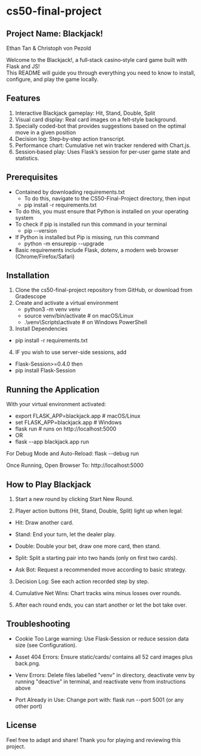 # cs50-final-project
## Project Name: Blackjack!
Ethan Tan & Christoph von Pezold

Welcome to the Blackjack!, a full‑stack casino‑style card game built with Flask and JS!  
This README will guide you through everything you need to know to install, configure, and play the game locally. 

## Features
1. Interactive Blackjack gameplay: Hit, Stand, Double, Split
2. Visual card display: Real card images on a felt‑style background.
3. Specially coded-bot that provides suggestions based on the optimal move in a given position
4. Decision log: Step‑by‑step action transcript.
5. Performance chart: Cumulative net win tracker rendered with Chart.js.
6. Session‑based play: Uses Flask’s session for per‑user game state and statistics.

## Prerequisites
- Contained by downloading requirements.txt
    - To do this, navigate to the CS50-Final-Project directory, then input
    - pip install -r requirements.txt
- To do this, you must ensure that Python is installed on your operating system
- To check if pip is installed run this command in your terminal
    - pip --version
- If Python is installed but Pip is missing, run this command
    - python -m ensurepip --upgrade
- Basic requirements include Flask, dotenv, a modern web browser (Chrome/Firefox/Safari)

## Installation
1. Clone the cs50-final-project repository from GitHub, or download from Gradescope
2. Create and activate a virtual environment
   - python3 -m venv venv
   - source venv/bin/activate    # on macOS/Linux
   - .\venv\Scripts\activate   # on Windows PowerShell
3. Install Dependencies
- pip install -r requirements.txt
4. IF you wish to use server-side sessions, add
- Flask-Session>=0.4.0
then
- pip install Flask-Session

## Running the Application
With your virtual environment activated: 
- export FLASK_APP=blackjack.app       # macOS/Linux
- set FLASK_APP=blackjack.app          # Windows
- flask run                             # runs on http://localhost:5000
- OR 
- flask --app blackjack.app run

For Debug Mode and Auto-Reload:
flask --debug run

Once Running, Open Browser To:
http://localhost:5000

## How to Play Blackjack
1. Start a new round by clicking Start New Round.

2. Player action buttons (Hit, Stand, Double, Split) light up when legal:

- Hit: Draw another card.

- Stand: End your turn, let the dealer play.

- Double: Double your bet, draw one more card, then stand.

- Split: Split a starting pair into two hands (only on first two cards).

- Ask Bot: Request a recommended move according to basic strategy.

3. Decision Log: See each action recorded step by step.

4. Cumulative Net Wins: Chart tracks wins minus losses over rounds.

5. After each round ends, you can start another or let the bot take over.

## Troubleshooting
- Cookie Too Large warning: Use Flask‑Session or reduce session data size (see Configuration).

- Asset 404 Errors: Ensure static/cards/ contains all 52 card images plus back.png.

- Venv Errors: Delete files labelled "venv" in directory, deactivate venv by running "deactive" in terminal, and reactivate venv from instructions above

- Port Already in Use: Change port with: flask run --port 5001 (or any other port) 

## License
Feel free to adapt and share! Thank you for playing and reviewing this project.

